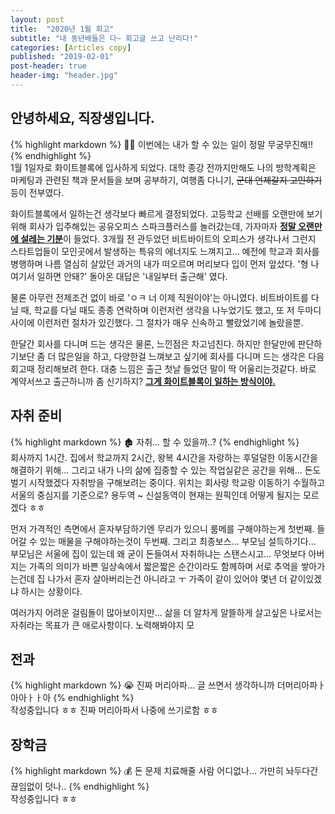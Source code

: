 ```yaml
---
layout: post
title:  "2020년 1월 회고"
subtitle: "내 동년배들은 다~ 회고글 쓰고 난리다!"
categories: [Articles copy]
published: "2019-02-01"
post-header: true
header-img: "header.jpg"
---
```

## 안녕하세요, 직장생입니다.
{% highlight markdown %}
👨‍💻 이번에는 내가 할 수 있는 일이 정말 무궁무진해!! 
{% endhighlight %}
<br/>
1월 1일자로 화이트블록에 입사하게 되었다. 대학 종강 전까지만해도 나의 방학계획은 마케팅과 관련된 책과 문서들을 보며 공부하기, 여행좀 다니기, ~~군대 언제갈지 고민하기~~ 등이 전부였다. 

화이트블록에서 일하는건 생각보다 빠르게 결정되었다. 고등학교 선배를 오랜만에 보기위해 회사가 입주해있는 공유오피스 스파크플러스를 놀러갔는데, 가자마자 <ins>**정말 오랜만에 설레는 기분**</ins>이 들었다. 3개월 전 관두었던 비트바이트의 오피스가 생각나서 그런지 스타트업들이 모인곳에서 발생하는 특유의 에너지도 느껴지고... 예전에 학교과 회사를 병행하며 나름 열심히 살았던 과거의 내가 떠오르며 머리보다 입이 먼저 앞섰다. '형 나 여기서 일하면 안돼?' 돌아온 대답은 '내일부터 출근해' 였다.

물론 아무런 전제조건 없이 바로 'ㅇㅋ 너 이제 직원이야'는 아니였다. 비트바이트를 다닐 때, 학교를 다닐 때도 종종 연락하며 이런저런 생각을 나누었기도 했고, 또 저 두마디 사이에 이런저런 절차가 있긴했다. 그 절차가 매우 신속하고 빨랐었기에 놀랐을뿐. 

한달간 회사를 다니며 드는 생각은 물론, 느낀점은 차고넘친다. 하지만 한달만에 판단하기보단 좀 더 많은일을 하고, 다양한걸 느껴보고 싶기에 회사를 다니며 드는 생각은 다음 회고때 정리해보려 한다. 대충 느낌은 출근 첫날 들었던 말이 딱 어울리는것같다. 바로 계약서쓰고 출근하니까 좀 신기하지? **<ins>그게 화이트블록이 일하는 방식이야.</ins>**
<br/>

## 자취 준비
{% highlight markdown %}
🏚 자취... 할 수 있을까..?
{% endhighlight %}
<br/>
회사까지 1시간. 집에서 학교까지 2시간, 왕복 4시간을 자랑하는 후덜덜한 이동시간을 해결하기 위해... 그리고 내가 나의 삶에 집중할 수 있는 작업실같은 공간을 위해... 돈도 벌기 시작했겠다 자취방을 구해보려는 중이다. 위치는 회사랑 학교랑 이동하기 수월하고 서울의 중심지를 기준으로? 용두역 ~ 신설동역이 현재는 원픽인데 어떻게 될지는 모르겠다 ㅎㅎ 

먼저 가격적인 측면에서 혼자부담하기엔 무리가 있으니 룸메를 구해야하는게 첫번째. 들어갈 수 있는 매물을 구해야하는것이 두번째. 그리고 최종보스... 부모님 설득하기다... 부모님은 서울에 집이 있는데 왜 굳이 돈들여서 자취하냐는 스탠스시고... 무엇보다 아버지는 가족의 의미가 바쁜 일상속에서 짧은짧은 순간이라도 함께하며 서로 추억을 쌓아가는건데 집 나가서 혼자 살아버리는건 아니라고 ㅜ 가족이 같이 있어야 몇년 더 같이있겠냐 하시는 상황이다.

여러가지 어려운 걸림돌이 많아보이지만... 삶을 더 알차게 알뜰하게 살고싶은 나로서는 자취라는 목표가 큰 애로사항이다. 노력해봐야지 모 
<br/>

## 전과
{% highlight markdown %}
😭 진짜 머리아파... 글 쓰면서 생각하니까 더머리아파ㅏ아아ㅏㅏ아
{% endhighlight %}
<br/>
작성중입니다 ㅎㅎ 진짜 머리아파서 나중에 쓰기로함 ㅎㅎ
<br/>

## 장학금
{% highlight markdown %}
💰 돈 문제 치료해줄 사람 어디없나... 가만히 놔두다간 끊임없이 덧나..
{% endhighlight %}
<br/>
작성중입니다 ㅎㅎ
<br/>